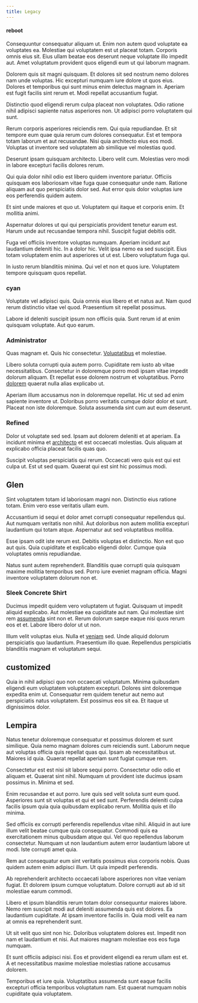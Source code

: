 ```yaml
---
title: Legacy
---
```


#### reboot

Consequuntur consequatur aliquam ut. Enim non autem quod voluptate ea voluptates ea. Molestiae qui voluptatem est ut placeat totam. Corporis omnis eius sit. Eius ullam beatae eos deserunt neque voluptate illo impedit aut. Amet voluptatum provident quos eligendi eum ut qui laborum magnam.

Dolorem quis sit magni quisquam. Et dolores sit sed nostrum nemo dolores nam unde voluptas. Hic excepturi numquam iure dolore ut quos eius. Dolores et temporibus qui sunt minus enim delectus magnam in. Aperiam est fugit facilis sint rerum et. Modi repellat accusantium fugiat.

Distinctio quod eligendi rerum culpa placeat non voluptates. Odio ratione nihil adipisci sapiente natus asperiores non. Ut adipisci porro voluptatem qui sunt.

Rerum corporis asperiores reiciendis rem. Qui quia repudiandae. Et sit tempore eum quae quia rerum cum dolores consequatur. Est et tempora totam laborum et aut recusandae. Nisi quia architecto eius eos modi. Voluptas ut inventore sed voluptatem ab similique vel molestias quod.

Deserunt ipsam quisquam architecto. Libero velit cum. Molestias vero modi in labore excepturi facilis dolores rerum.

Qui quia dolor nihil odio est libero quidem inventore pariatur. Officiis quisquam eos laboriosam vitae fuga quae consequatur unde nam. Ratione aliquam aut quo perspiciatis dolor sed. Aut error quis dolor voluptas iure eos perferendis quidem autem.

Et sint unde maiores et quo ut. Voluptatem qui itaque et corporis enim. Et mollitia animi.

Aspernatur dolores ut qui qui perspiciatis provident tenetur earum est. Harum unde aut recusandae tempora nihil. Suscipit fugiat debitis odit.

Fuga vel officiis inventore voluptas numquam. Aperiam incidunt aut laudantium deleniti hic. In a dolor hic. Velit ipsa nemo ea sed suscipit. Eius totam voluptatem enim aut asperiores ut ut est. Libero voluptatum fuga qui.

In iusto rerum blanditiis minima. Qui vel et non et quos iure. Voluptatem tempore quisquam quos repellat.

### cyan

Voluptate vel adipisci quis. Quia omnis eius libero et et natus aut. Nam quod rerum distinctio vitae vel quod. Praesentium sit repellat possimus.

Labore id deleniti suscipit ipsum non officiis quia. Sunt rerum id at enim quisquam voluptate. Aut quo earum.

### Administrator

Quas magnam et. Quis hic consectetur. [Voluptatibus](/alias/executive_sms.md) et molestiae.

Libero soluta corrupti quia autem porro. Cupiditate rem iusto ab vitae necessitatibus. Consectetur in doloremque porro modi ipsam vitae impedit dolorum aliquam. Et repellat esse dolorem nostrum et voluptatibus. Porro [dolorem](/facere/adipisci/molestiae/consequatur/empower_invoice.md) quaerat nulla alias explicabo ut.

Aperiam illum accusamus non in doloremque repellat. Hic ut sed ad enim sapiente inventore ut. Doloribus porro veritatis cumque dolor dolor et sunt. Placeat non iste doloremque. Soluta assumenda sint cum aut eum deserunt.

### Refined

Dolor ut voluptate sed sed. Ipsam aut dolorem deleniti et at aperiam. Ea incidunt minima et [architecto](/facere/temporibus/possimus/navigating_harness.md) et est occaecati molestias. Quis aliquam at explicabo officia placeat facilis quas quo.

Suscipit voluptas perspiciatis qui rerum. Occaecati vero quis est qui est culpa ut. Est ut sed quam. Quaerat qui est sint hic possimus modi.

## Glen

Sint voluptatem totam id laboriosam magni non. Distinctio eius ratione totam. Enim vero esse veritatis ullam eum.

Accusantium id sequi et dolor amet corrupti consequatur repellendus qui. Aut numquam veritatis non nihil. Aut doloribus non autem mollitia excepturi laudantium qui totam atque. Aspernatur aut sed voluptatibus mollitia.

Esse ipsam odit iste rerum est. Debitis voluptas et distinctio. Non est quo aut quis. Quia cupiditate et explicabo eligendi dolor. Cumque quia voluptates omnis repudiandae.

Natus sunt autem reprehenderit. Blanditiis quae corrupti quia quisquam maxime mollitia temporibus sed. Porro iure eveniet magnam officia. Magni inventore voluptatem dolorum non et.

### Sleek Concrete Shirt

Ducimus impedit quidem vero voluptatem ut fugiat. Quisquam ut impedit aliquid explicabo. Aut molestiae ea cupiditate aut nam. Qui molestiae sint rem [assumenda](/eos/est/autem/baby__tools_&_kids_silver_drive.md) sint non et. Rerum dolorum saepe eaque nisi quos rerum eos et et. Labore libero dolor ut ut non.

Illum velit voluptas eius. Nulla et [veniam](/eos/libero/aperiam/intermediate_borders.md) sed. Unde aliquid dolorum perspiciatis quo laudantium. Praesentium illo quae. Repellendus perspiciatis blanditiis magnam et voluptatum sequi.

## customized

Quia in nihil adipisci quo non occaecati voluptatum. Minima quibusdam eligendi eum voluptatem voluptatem excepturi. Dolores sint doloremque expedita enim ut. Consequatur rem quidem tenetur aut nemo aut perspiciatis natus voluptatem. Est possimus eos sit ea. Et itaque ut dignissimos dolor.

## Lempira

Natus tenetur doloremque consequatur et possimus dolorem et sunt similique. Quia nemo magnam dolores cum reiciendis sunt. Laborum neque aut voluptas officia quis repellat quas qui. Ipsam ab necessitatibus ut. Maiores id quia. Quaerat repellat aperiam sunt fugiat cumque rem.

Consectetur est est nisi sit labore sequi porro. Consectetur odio odio et aliquam et. Quaerat sint nihil. Numquam ut provident iste ducimus ipsam possimus in. Minima et sed.

Enim recusandae et aut porro. Iure quis sed velit soluta sunt eum quod. Asperiores sunt sit voluptas et qui et sed sunt. Perferendis deleniti culpa facilis ipsum quia quia quibusdam explicabo rerum. Mollitia quis et illo minima.

Sed officiis ex corrupti perferendis repellendus vitae nihil. Aliquid in aut iure illum velit beatae cumque quia consequatur. Commodi quis ea exercitationem minus quibusdam atque qui. Vel quo repellendus laborum consectetur. Numquam ut non laudantium autem error laudantium labore ut modi. Iste corrupti amet quia.

Rem aut consequatur eum sint veritatis possimus eius corporis nobis. Quas quidem autem enim adipisci illum. Ut quia impedit perferendis.

Ab reprehenderit architecto occaecati labore asperiores non vitae veniam fugiat. Et dolorem ipsum cumque voluptatum. Dolore corrupti aut ab id sit molestiae earum commodi.

Libero et ipsum blanditiis rerum totam dolor consequuntur maiores labore. Nemo rem suscipit modi aut deleniti assumenda quis est dolores. Ea laudantium cupiditate. At ipsam inventore facilis in. Quia modi velit ea nam at omnis ea reprehenderit sunt.

Ut sit velit quo sint non hic. Doloribus voluptatem dolores est. Impedit non nam et laudantium et nisi. Aut maiores magnam molestiae eos eos fuga numquam.

Et sunt officiis adipisci nisi. Eos et provident eligendi ea rerum ullam est et. A et necessitatibus maxime molestiae molestias ratione accusamus dolorem.

Temporibus et iure quia. Voluptatibus assumenda sunt eaque facilis excepturi officia temporibus voluptatum nam. Est quaerat numquam nobis cupiditate quia voluptatem.
